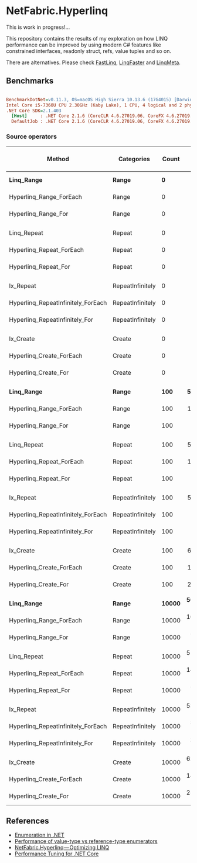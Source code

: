 # NetFabric.Hyperlinq

This is work in progress!...

This repository contains the results of my exploration on how LINQ performance can be improved by using modern C# features like constrained interfaces, readonly struct, refs, value tuples and so on.

There are alternatives. Please check [FastLinq](https://github.com/ndrwrbgs/FastLinq), [LinqFaster](https://github.com/jackmott/LinqFaster) and [LinqMeta](https://github.com/blowin/LinqMeta).

## Benchmarks

``` ini

BenchmarkDotNet=v0.11.3, OS=macOS High Sierra 10.13.6 (17G4015) [Darwin 17.7.0]
Intel Core i5-7360U CPU 2.30GHz (Kaby Lake), 1 CPU, 4 logical and 2 physical cores
.NET Core SDK=2.1.403
  [Host]     : .NET Core 2.1.6 (CoreCLR 4.6.27019.06, CoreFX 4.6.27019.05), 64bit RyuJIT
  DefaultJob : .NET Core 2.1.6 (CoreCLR 4.6.27019.06, CoreFX 4.6.27019.05), 64bit RyuJIT


```

### Source operators

|                             Method |       Categories | Count |           Mean |       Error |      StdDev | Ratio | RatioSD | Gen 0/1k Op | Gen 1/1k Op | Gen 2/1k Op | Allocated Memory/Op |
|----------------------------------- |----------------- |------ |---------------:|------------:|------------:|------:|--------:|------------:|------------:|------------:|--------------------:|
|                         **Linq_Range** |            **Range** |     **0** |      **9.3160 ns** |   **0.2074 ns** |   **0.2037 ns** |  **1.00** |    **0.00** |           **-** |           **-** |           **-** |                   **-** |
|            Hyperlinq_Range_ForEach |            Range |     0 |     13.2462 ns |   0.0607 ns |   0.0507 ns |  1.42 |    0.03 |           - |           - |           - |                   - |
|                Hyperlinq_Range_For |            Range |     0 |      7.3124 ns |   0.0113 ns |   0.0101 ns |  0.78 |    0.02 |           - |           - |           - |                   - |
|                                    |                  |       |                |             |             |       |         |             |             |             |                     |
|                        Linq_Repeat |           Repeat |     0 |      9.4963 ns |   0.2170 ns |   0.3112 ns |  1.00 |    0.00 |           - |           - |           - |                   - |
|           Hyperlinq_Repeat_ForEach |           Repeat |     0 |     13.7997 ns |   0.0687 ns |   0.0609 ns |  1.45 |    0.05 |           - |           - |           - |                   - |
|               Hyperlinq_Repeat_For |           Repeat |     0 |      6.9974 ns |   0.0096 ns |   0.0080 ns |  0.73 |    0.02 |           - |           - |           - |                   - |
|                                    |                  |       |                |             |             |       |         |             |             |             |                     |
|                          Ix_Repeat | RepeatInfinitely |     0 |     15.9035 ns |   0.3446 ns |   0.4831 ns |  1.00 |    0.00 |      0.0190 |           - |           - |                40 B |
| Hyperlinq_RepeatInfinitely_ForEach | RepeatInfinitely |     0 |      0.3028 ns |   0.0182 ns |   0.0161 ns |  0.02 |    0.00 |           - |           - |           - |                   - |
|     Hyperlinq_RepeatInfinitely_For | RepeatInfinitely |     0 |      0.2522 ns |   0.0101 ns |   0.0094 ns |  0.02 |    0.00 |           - |           - |           - |                   - |
|                                    |                  |       |                |             |             |       |         |             |             |             |                     |
|                          Ix_Create |           Create |     0 |     29.6854 ns |   0.1768 ns |   0.1568 ns |  1.00 |    0.00 |      0.0533 |           - |           - |               112 B |
|           Hyperlinq_Create_ForEach |           Create |     0 |     15.0638 ns |   0.0723 ns |   0.0676 ns |  0.51 |    0.00 |      0.0305 |           - |           - |                64 B |
|               Hyperlinq_Create_For |           Create |     0 |     28.4956 ns |   0.2216 ns |   0.1965 ns |  0.96 |    0.01 |      0.0610 |           - |           - |               128 B |
|                                    |                  |       |                |             |             |       |         |             |             |             |                     |
|                         **Linq_Range** |            **Range** |   **100** |    **548.7455 ns** |   **3.1530 ns** |   **2.9493 ns** |  **1.00** |    **0.00** |      **0.0181** |           **-** |           **-** |                **40 B** |
|            Hyperlinq_Range_ForEach |            Range |   100 |    185.8368 ns |   0.4718 ns |   0.4413 ns |  0.34 |    0.00 |           - |           - |           - |                   - |
|                Hyperlinq_Range_For |            Range |   100 |     71.4169 ns |   1.4434 ns |   1.4823 ns |  0.13 |    0.00 |           - |           - |           - |                   - |
|                                    |                  |       |                |             |             |       |         |             |             |             |                     |
|                        Linq_Repeat |           Repeat |   100 |    543.7472 ns |   8.5043 ns |   7.9549 ns |  1.00 |    0.00 |      0.0143 |           - |           - |                32 B |
|           Hyperlinq_Repeat_ForEach |           Repeat |   100 |    175.8737 ns |   0.1600 ns |   0.1249 ns |  0.32 |    0.01 |           - |           - |           - |                   - |
|               Hyperlinq_Repeat_For |           Repeat |   100 |     66.7061 ns |   0.4298 ns |   0.3355 ns |  0.12 |    0.00 |           - |           - |           - |                   - |
|                                    |                  |       |                |             |             |       |         |             |             |             |                     |
|                          Ix_Repeat | RepeatInfinitely |   100 |    561.8767 ns |   3.9272 ns |   3.6735 ns |  1.00 |    0.00 |      0.0181 |           - |           - |                40 B |
| Hyperlinq_RepeatInfinitely_ForEach | RepeatInfinitely |   100 |     42.9170 ns |   0.7178 ns |   0.6714 ns |  0.08 |    0.00 |           - |           - |           - |                   - |
|     Hyperlinq_RepeatInfinitely_For | RepeatInfinitely |   100 |     36.9333 ns |   0.1905 ns |   0.1782 ns |  0.07 |    0.00 |           - |           - |           - |                   - |
|                                    |                  |       |                |             |             |       |         |             |             |             |                     |
|                          Ix_Create |           Create |   100 |    664.9617 ns |   4.1449 ns |   3.6744 ns |  1.00 |    0.00 |      0.0525 |           - |           - |               112 B |
|           Hyperlinq_Create_ForEach |           Create |   100 |    180.6270 ns |   1.0238 ns |   0.9577 ns |  0.27 |    0.00 |      0.0303 |           - |           - |                64 B |
|               Hyperlinq_Create_For |           Create |   100 |    293.2971 ns |   2.0037 ns |   1.6732 ns |  0.44 |    0.00 |      0.0606 |           - |           - |               128 B |
|                                    |                  |       |                |             |             |       |         |             |             |             |                     |
|                         **Linq_Range** |            **Range** | **10000** | **50,926.7621 ns** | **286.8113 ns** | **239.5004 ns** |  **1.00** |    **0.00** |           **-** |           **-** |           **-** |                **40 B** |
|            Hyperlinq_Range_ForEach |            Range | 10000 | 16,213.3503 ns |  51.1585 ns |  47.8537 ns |  0.32 |    0.00 |           - |           - |           - |                   - |
|                Hyperlinq_Range_For |            Range | 10000 |  5,694.0759 ns |  45.6105 ns |  42.6641 ns |  0.11 |    0.00 |           - |           - |           - |                   - |
|                                    |                  |       |                |             |             |       |         |             |             |             |                     |
|                        Linq_Repeat |           Repeat | 10000 | 51,012.3252 ns | 233.6400 ns | 218.5470 ns |  1.00 |    0.00 |           - |           - |           - |                32 B |
|           Hyperlinq_Repeat_ForEach |           Repeat | 10000 | 14,984.3828 ns |  68.3366 ns |  63.9221 ns |  0.29 |    0.00 |           - |           - |           - |                   - |
|               Hyperlinq_Repeat_For |           Repeat | 10000 |  5,716.2645 ns |  74.1204 ns |  69.3322 ns |  0.11 |    0.00 |           - |           - |           - |                   - |
|                                    |                  |       |                |             |             |       |         |             |             |             |                     |
|                          Ix_Repeat | RepeatInfinitely | 10000 | 53,798.6867 ns | 568.4293 ns | 531.7091 ns |  1.00 |    0.00 |           - |           - |           - |                40 B |
| Hyperlinq_RepeatInfinitely_ForEach | RepeatInfinitely | 10000 |  3,766.3538 ns |  73.1635 ns |  75.1335 ns |  0.07 |    0.00 |           - |           - |           - |                   - |
|     Hyperlinq_RepeatInfinitely_For | RepeatInfinitely | 10000 |  2,850.8999 ns |  12.3672 ns |  11.5682 ns |  0.05 |    0.00 |           - |           - |           - |                   - |
|                                    |                  |       |                |             |             |       |         |             |             |             |                     |
|                          Ix_Create |           Create | 10000 | 62,722.7739 ns | 785.2723 ns | 734.5442 ns |  1.00 |    0.00 |           - |           - |           - |               112 B |
|           Hyperlinq_Create_ForEach |           Create | 10000 | 14,758.4389 ns |  36.8653 ns |  34.4838 ns |  0.24 |    0.00 |      0.0153 |           - |           - |                64 B |
|               Hyperlinq_Create_For |           Create | 10000 | 25,707.8796 ns | 323.3270 ns | 302.4402 ns |  0.41 |    0.01 |      0.0305 |           - |           - |               128 B |


## References

- [Enumeration in .NET](https://blog.usejournal.com/enumeration-in-net-d5674921512e)
- [Performance of value-type vs reference-type enumerators](https://medium.com/@antao.almada/performance-of-value-type-vs-reference-type-enumerators-820ab1acc291)
- [NetFabric.Hyperlinq — Optimizing LINQ](https://medium.com/@antao.almada/netfabric-hyperlinq-optimizing-linq-348e02566cef)
- [Performance Tuning for .NET Core](https://reubenbond.github.io/posts/dotnet-perf-tuning)

